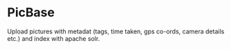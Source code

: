 # PicBase
Upload pictures with metadat (tags, time taken, gps co-ords, camera details etc.) and index with apache solr.
